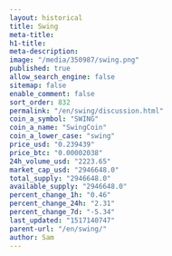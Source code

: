 ```yaml
---
layout: historical
title: Swing
meta-title: 
h1-title: 
meta-description: 
image: "/media/350987/swing.png"
published: true
allow_search_engine: false
sitemap: false
enable_comment: false
sort_order: 832
permalink: "/en/swing/discussion.html"
coin_a_symbol: "SWING"
coin_a_name: "SwingCoin"
coin_a_lower_case: "swing"
price_usd: "0.239439"
price_btc: "0.00002038"
24h_volume_usd: "2223.65"
market_cap_usd: "2946648.0"
total_supply: "2946648.0"
available_supply: "2946648.0"
percent_change_1h: "0.46"
percent_change_24h: "2.31"
percent_change_7d: "-5.34"
last_updated: "1517140747"
parent-url: "/en/swing/"
author: Sam
---
```


